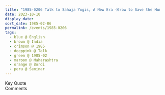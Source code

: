 ```yaml
---
title: "1985-0206 Talk to Sahaja Yogis, A New Era (Grow to Save the Humanity or Sacrifice, Freedom, Ascent), Seminar, Bordi, Maharashtra, India"
date: 2023-10-10
display_date: 
sort_date: 1985-02-06
permalink: /events/1985-0206
tags:
  - blue @ English
  - brown @ India
  - crimson @ 1985
  - deeppink @ Talk
  - green @ 1985-02
  - maroon @ Maharashtra
  - orange @ Bordi
  - peru @ Seminar
---
```


<wave-list>
  <list-title color="green" width="75">Key Quote</list-title>
  <list-item color="BlanchedAlmond"  width="200"></list-item>
  <list-item color="Lavender"></list-item>
  <list-item color="BlanchedAlmond"></list-item>
</wave-list>

<br>

<wave-list>
  <list-title color="green" width="75">Comments</list-title>
  <list-item color="BlanchedAlmond"  width="200"></list-item>
  <list-item color="Lavender"></list-item>
  <list-item color="BlanchedAlmond"></list-item>
</wave-list>